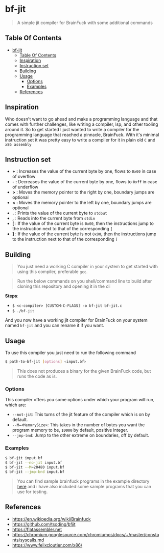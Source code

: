 # bf-jit

> A simple jit compiler for BrainFuck with some additional commands

## Table Of Contents

- [bf-jit](#bf-jit)
  - [Table Of Contents](#table-of-contents)
  - [Inspiration](#inspiration)
  - [Instruction set](#instruction-set)
  - [Building](#building)
  - [Usage](#usage)
    - [Options](#options)
    - [Examples](#examples)
  - [References](#references)

## Inspiration

Who doesn't want to go ahead and make a programming language and that comes with further challenges, like writing a compiler, lsp, and other tooling around it. So to get started I just wanted to write a compiler for the programming language that reached a pinnacle, BrainFuck. With it's minimal instruction set it was pretty easy to write a compiler for it in plain old `C` and `x86 assembly`

## Instruction set

-   **+** : Increases the value of the current byte by one, flows to `0x00` in case of overflow
-   **-** : Decreases the value of the current byte by one, flows to `0xff` in case of underflow
-   **>** : Moves the memory pointer to the right by one, boundary jumps are optional
-   **<** : Moves the memory pointer to the left by one, boundary jumps are optional
-   **.** : Prints the value of the current byte to `stdout`
-   **,** : Reads into the current byte from `stdin`
-   **[** : If the value of the current byte is `0x00`, then the instructions jump to the instruction next to that of the corresponding `]`
-   **]** : If the value of the current byte is not `0x00`, then the instructions jump to the instruction next to that of the corresponding `[`

## Building

> You just need a working C compiler in your system to get started with using this compiler, preferable `gcc`.

> Run the below commands on you shell/command line to build after cloning this repository and opening it in the cli

**Steps**:

-   `$ <c-compiler> [CUSTOM-C-FLAGS] -o bf-jit bf-jit.c`
-   `$ ./bf-jit`

And you now have a working jit compiler for BrainFuck on your system named `bf-jit` and you can rename it if you want.

## Usage

To use this compiler you just need to run the following command

```bash
$ path-to-bf-jit [options] <input.bf>
```

> This does not produces a binary for the given BrainFuck code, but runs the code as is.

### Options

This compiler offers you some options under which your program will run, which are:

-   `--not-jit`: This turns of the jit feature of the compiler which is on by default.
-   `--M=<MemorySize>`: This takes in the number of bytes you want the program memory to be, `10000` by default, positive integer.
-   `--jmp-bnd`: Jump to the other extreme on boundaries, off by default.

### Examples

```bash
$ bf-jit input.bf
$ bf-jit --no-jit input.bf
$ bf-jit --M=20480 input.bf
$ bf-jit --jmp-bnd input.bf
```

> You can find sample brainfuck programs in the example directory [here](https://en.wikipedia.org/wiki/Brainfuck) and i have also included some sample programs that you can use for testing.

## References

-   <https://en.wikipedia.org/wiki/Brainfuck>
-   <https://github.com/tsoding/bfjit>
-   <https://flatassembler.net>
-   <https://chromium.googlesource.com/chromiumos/docs/+/master/constants/syscalls.md>
-   <https://www.felixcloutier.com/x86/>
